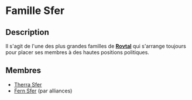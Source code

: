 # Famille Sfer

## Description
Il s'agit de l'une des plus grandes familles de [**Rovtal**](../../../VILLES/Rovtal.md) qui s'arrange toujours pour placer ses membres à des hautes positions politiques.

## Membres
* [Therra Sfer](../../BRUMEBOURG/Therra_Sfer.md)
* [Fern Sfer](../../BRUMEBOURG/Fern_Sfer.md) (par alliances)